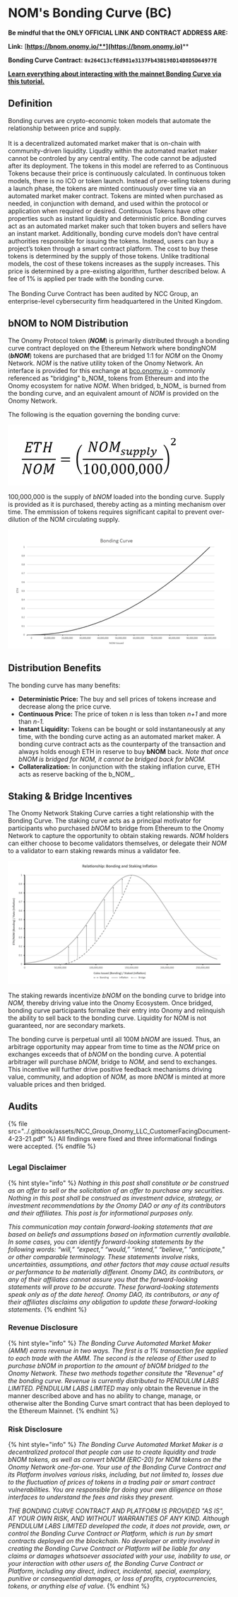 # NOM's Bonding Curve (BC)

**Be mindful that the ONLY OFFICIAL LINK AND CONTRACT ADDRESS ARE:**&#x20;

**Link:** [**https://bnom.onomy.io/**](https://bnom.onomy.io)****

**Bonding Curve Contract: `0x264C13cfEd981e3137Fb43B198D14D8D5D64977E`**

****[**Learn everything about interacting with the mainnet Bonding Curve via this tutorial.** ](https://onomy.notion.site/onomy/The-Onomy-Bonding-Curve-A-Step-by-Step-Tutorial-fa4d92c142cc4eb68e3eabb4a2d6a46b#a0b52eb7c79144a5bc3ec969abb742f9)****

## Definition

Bonding curves are crypto-economic token models that automate the relationship between price and supply. \
\
It is a decentralized automated market maker that is on-chain with community-driven liquidity. Liqudity within the automated market maker cannot be controled by any central entity. The code cannot be adjusted after its deployment. The tokens in this model are referred to as Continuous Tokens because their price is continuously calculated. In continuous token models, there is no ICO or token launch. Instead of pre-selling tokens during a launch phase, the tokens are minted continuously over time via an automated market maker contract. Tokens are minted when purchased as needed, in conjunction with demand, and used within the protocol or application when required or desired. Continuous Tokens have other properties such as instant liquidity and deterministic price. Bonding curves act as an automated market maker such that token buyers and sellers have an instant market. Additionally, bonding curve models don’t have central authorities responsible for issuing the tokens. Instead, users can buy a project’s token through a smart contract platform. The cost to buy these tokens is determined by the supply of those tokens. Unlike traditional models, the cost of these tokens increases as the supply increases. This price is determined by a pre-existing algorithm, further described below. A fee of 1% is applied per trade with the bonding curve.\
\
The Bonding Curve Contract has been audited by NCC Group, an enterprise-level cybersecurity firm headquartered in the United Kingdom.

## bNOM to NOM Distribution

The Onomy Protocol token (_**NOM**_) is primarily distributed through a bonding curve contract deployed on the Ethereum Network where bondingNOM (_**bNOM**_) tokens are purchased that are bridged 1:1 for _NOM_ on the Onomy Network. _NOM_ is the native utility token of the Onomy Network. An interface is provided for this exchange at [bco.onomy.io](https://bco.onomy.io) - commonly referenced as "bridging" b_NOM_ tokens from Ethereum and into the Onomy ecosystem for native _NOM_. When bridged, b_NOM_ is burned from the bonding curve, and an equivalent amount of _NOM_ is provided on the Onomy Network.

The following is the equation governing the bonding curve:

![](<../.gitbook/assets/image (6).png>)

100,000,000 is the supply of _bNOM_ loaded into the bonding curve. Supply is provided as it is purchased, thereby acting as a minting mechanism over time. The emmission of tokens requires significant capital to prevent over-dilution of the NOM circulating supply.

![](<../.gitbook/assets/image (7).png>)

## Distribution Benefits

The bonding curve has many benefits:

* **Deterministic Price:** The buy and sell prices of tokens increase and decrease along the price curve.
* **Continuous Price:** The price of token _n_ is less than token _n+1_ and more than _n-1._
* **Instant Liquidity:** Tokens can be bought or sold instantaneously at any time, with the bonding curve acting as an automated market maker. A bonding curve contract acts as the counterparty of the transaction and always holds enough ETH in reserve to buy **bNOM** back. _Note that once bNOM is bridged for NOM, it cannot be bridged back for bNOM._
* **Collateralization:** In conjunction with the staking inflation curve, ETH acts as reserve backing of the b_NOM_.

## Staking & Bridge Incentives

The Onomy Network Staking Curve carries a tight relationship with the Bonding Curve. The staking curve acts as a principal motivator for participants who purchased _bNOM_ to bridge from Ethereum to the Onomy Network to capture the opportunity to obtain staking rewards. _NOM_ holders can either choose to become validators themselves, or delegate their _NOM_ to a validator to earn staking rewards minus a validator fee.

![](<../.gitbook/assets/image (8) (1).png>)

The staking rewards incentivize _bNOM_ on the bonding curve to bridge into _NOM,_ thereby driving value into the Onomy Ecosystem. Once bridged, bonding curve participants formalize their entry into Onomy and relinquish the ability to sell back to the bonding curve. Liquidity for NOM is not guaranteed, nor are secondary markets.

The bonding curve is perpetual until all 100M _bNOM_ are issued. Thus, an arbitrage opportunity may appear from time to time as the _NOM_ price on exchanges exceeds that of _bNOM_ on the bonding curve. A potential arbitrager will purchase _bNOM_, bridge to _NOM_, and send to exchanges. This incentive will further drive positive feedback mechanisms driving value, community, and adoption of _NOM,_ as more _bNOM_ is minted at more valuable prices and then bridged.

## Audits

{% file src="../.gitbook/assets/NCC_Group_Onomy_LLC_CustomerFacingDocument-4-23-21.pdf" %}
All findings were fixed and three informational findings were accepted.&#x20;
{% endfile %}

##

### Legal Disclaimer

{% hint style="info" %}
_Nothing in this post shall constitute or be construed as an offer to sell or the solicitation of an offer to purchase any securities. Nothing in this post shall be construed as investment advice, strategy, or investment recommendations by the Onomy DAO or any of its contributors and their affiliates. This post is for informational purposes only._

_This communication may contain forward-looking statements that are based on beliefs and assumptions based on information currently available. In some cases, you can identify forward-looking statements by the following words: “will,” “expect,” “would,” “intend,” “believe,” "anticipate," or other comparable terminology. These statements involve risks, uncertainties, assumptions, and other factors that may cause actual results or performance to be materially different. Onomy DAO, its contributors, or any of their affiliates cannot assure you that the forward-looking statements will prove to be accurate. These forward-looking statements speak only as of the date hereof. Onomy DAO, its contributors, or any of their affiliates disclaims any obligation to update these forward-looking statements._
{% endhint %}

### Revenue Disclosure

{% hint style="info" %}
_The Bonding Curve Automated Market Maker (AMM) earns revenue in two ways. The first is a 1% transaction fee applied to each trade with the AMM. The second is the release of Ether used to purchase bNOM in proportion to the amount of bNOM bridged to the Onomy Network. These two methods together consitute the "Revenue" of the bonding curve. Revenue is currently distributed to PENDULUM LABS LIMITED. PENDULUM LABS LIMITED_ may only obtain the Revenue in the manner described above and has no ability to change, manage, or otherwise alter the Bonding Curve smart contract that has been deployed to the Ethereum Mainnet.&#x20;
{% endhint %}

### Risk Disclosure

{% hint style="info" %}
_The Bonding Curve Automated Market Maker is a decentralized protocol that people can use to create liquidity and trade bNOM tokens, as well as convert bNOM (ERC-20) for NOM tokens on the Onomy Network one-for-one. Your use of the Bonding Curve Contract and its Platform involves various risks, including, but not limited to, losses due to the fluctuation of prices of tokens in a trading pair or smart contract vulnerabilities. You are responsible for doing your own diligence on those interfaces to understand the fees and risks they present._

_THE BONDING CURVE CONTRACT AND PLATFORM IS PROVIDED "AS IS", AT YOUR OWN RISK, AND WITHOUT WARRANTIES OF ANY KIND. Although PENDULUM LABS LIMITED developed the code, it does not provide, own, or control the Bonding Curve Contract or Platform, which is run by smart contracts deployed on the blockchain. No developer or entity involved in creating the Bonding Curve Contract or Platform will be liable for any claims or damages whatsoever associated with your use, inability to use, or your interaction with other users of, the Bonding Curve Contract or Platform, including any direct, indirect, incidental, special, exemplary, punitive or consequential damages, or loss of profits, cryptocurrencies, tokens, or anything else of value._
{% endhint %}
